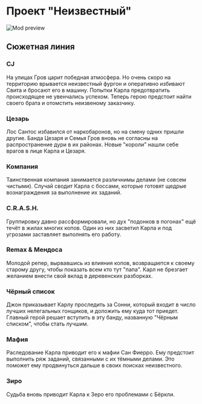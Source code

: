 # Проект "Неизвестный"

![Mod preview](http://ru-script.3dn.ru/_ld/6/27899882.png)

## Сюжетная линия

### CJ
На улицах Гров царит победная атмосфера. Но очень скоро на территорию врывается неизвестный фургон и оперативно избивают Свита и бросают его в машину. Попытки Карла предотвратить происходящее не увенчались успехом. Теперь герою предстоит найти своего брата и отомстить неизвеному заказчику.

### Цезарь
Лос Сантос избавился от наркобаронов, но на смену одних пришли другие. Банда Цезаря и Семья Гров вновь не согласны на распространение дури в их районах. Новые "короли" нашли себе врагов в лице Карла и Цезаря.

### Компания
Таинственная компания занимается различнимы делами (не совсем чистыми). Случай сводит Карла с боссами, которые готовят щедрые вознаграждения за выполнение их заданий.

### C.R.A.S.H.
Группировку давно рассформировали, но дух "подонков в погонах" ещё течёт в жилах многих копов. Один из них засветил Карла и под угрозами заставляет выполнять его работу.

### Remax & Мендоса
Молодой репер, вырвавшись из влияния копов, возвращается к своему старому другу, чтобы показать всем кто тут "папа". Карл не брезгает желанием внести свой вклад в деревенских разборках.

### Чёрный список
Джон приказывает Карлу проследить за Сонни, который входит в число лучших нелегальных гонщиков, и доложить ему куда тот приедет. Главный герой решает вступить в эту банду, названную "Чёрным списком", чтобы стать лучшим.

### Мафия
Раследование Карла приводит его к мафии Сан Фиерро. Ему предстоит выполнить ряж заданий, связанными с их тёмными делами. Это поможет ему продвинуться дальше в своих поисках неизвестного.

### Зиро
Судьба вновь приводит Карла к Зеро его проблемами с Бёркли.
